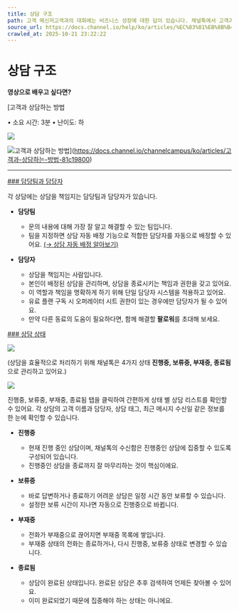 ```yaml
---
title: 상담 구조
path: 고객 메신저고객과의 대화에는 비즈니스 성장에 대한 답이 있습니다. 채널톡에서 고객과 대화하는 방법에 대해 확인해보세요.7개의 아티클 > 상담 구조채널톡의 상담 구조의 특징에 대해 확인해보세요. 상담을 담당하는 담당자와 상담 상태에 대해 알아볼 수 있습니다.
source_url: https://docs.channel.io/help/ko/articles/%EC%83%81%EB%8B%B4-%EA%B5%AC%EC%A1%B0-3c201477
crawled_at: 2025-10-21 23:22:22
---
```


# 상담 구조

**영상으로 배우고 싶다면?**

[고객과 상담하는 방법

• 소요 시간: 3분 • 난이도: 하

![](https://cf.channel.io/thumb/200x200/pub-file/1/65fc447a2a0848daf5ec/tmp-2092756089)

![고객과 상담하는 방법](https://cf.channel.io/thumb/1400x732,cover,webp/web_page/1/68ad8b774e2da3e4d306/tmp-1465166737.png)](https://docs.channel.io/channelcampus/ko/articles/고객과-상담하는-방법-81c19800)

---

[### 담당팀과 담당자](#담당팀과-담당자)

각 상담에는 상담을 책임지는 담당팀과 담당자가 있습니다.

* **담당팀**

  * 문의 내용에 대해 가장 잘 알고 해결할 수 있는 팀입니다.
  * 팀을 지정하면 상담 자동 배정 기능으로 적합한 담당자를 자동으로 배정할 수 있어요. [(→ 상담 자동 배정 알아보기)](https://docs.channel.io/help/ko/articles/28b3f0cc)

* **담당자**

  * 상담을 책임지는 사람입니다.
  * 본인이 배정된 상담을 관리하며, 상담을 종료시키는 책임과 권한을 갖고 있어요.
  * 이 역할과 책임을 명확하게 하기 위해 단일 담당자 시스템을 적용하고 있어요.
  * 유료 플랜 구독 시 오퍼레이터 시트 권한이 있는 경우에만 담당자가 될 수 있어요.
  * 만약 다른 동료의 도움이 필요하다면, 함께 해결할 **팔로워**를 초대해 보세요.

[### 상담 상태](#상담-상태)

![](https://cf.channel.io/document/spaces/6/articles/31/revisions/88/usermedia/662b104c04e3301c03e4)

(상담을 효율적으로 처리하기 위해 채널톡은 4가지 상태 **진행중, 보류중, 부재중, 종료됨** 으로 관리하고 있어요.)

![](https://cf.channel.io/document/spaces/6/articles/31/revisions/275187/usermedia/6808cb0a821945dc33e7)

진행중, 보류중, 부재중, 종료됨 탭을 클릭하여 간편하게 상태 별 상담 리스트를 확인할 수 있어요. 각 상담의 고객 이름과 담당자, 상담 태그, 최근 메시지 수신일 같은 정보를 한 눈에 확인할 수 있습니다.

* **진행중**

  * 현재 진행 중인 상담이며, 채널톡의 수신함은 진행중인 상담에 집중할 수 있도록 구성되어 있습니다.
  * 진행중인 상담을 종료까지 잘 마무리하는 것이 핵심이에요.

* **보류중**

  * 바로 답변하거나 종료하기 어려운 상담은 일정 시간 동안 보류할 수 있습니다.
  * 설정한 보류 시간이 지나면 자동으로 진행중으로 바뀝니다.

* **부재중**

  * 전화가 부재중으로 끊어지면 부재중 목록에 쌓입니다.
  * 부재중 상태의 전화는 종료하거나, 다시 진행중, 보류중 상태로 변경할 수 있습니다.

* **종료됨**

  * 상담이 완료된 상태입니다. 완료된 상담은 추후 검색하여 언제든 찾아볼 수 있어요.
  * 이미 완료되었기 때문에 집중해야 하는 상태는 아니에요.